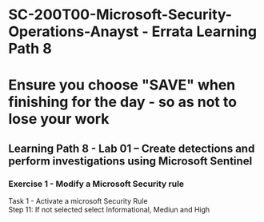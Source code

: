 # SC-200T00-Microsoft-Security-Operations-Anayst - Errata Learning Path 8
# Ensure you choose "SAVE" when finishing for the day - so as not to lose your work

## Learning Path 8 - Lab 01 – Create detections and perform investigations using Microsoft Sentinel

### Exercise 1 - Modify a Microsoft Security rule

Task 1 - Activate a microsoft Security Rule <br>
Step 11:  If not selected select Informational, Mediun and High <br>

